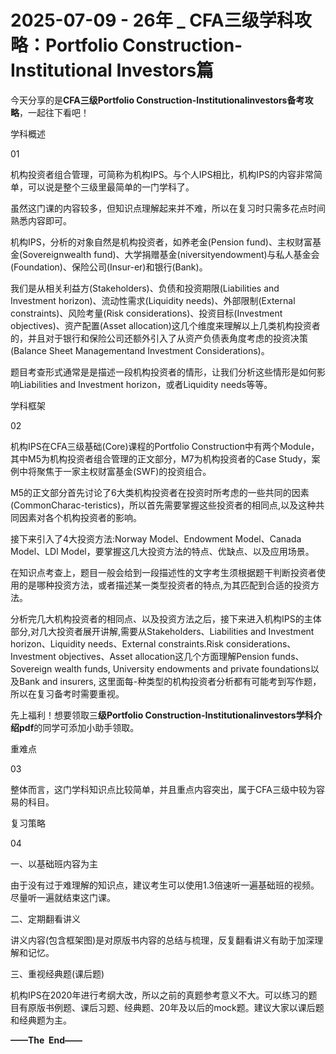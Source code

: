 # 2025-07-09 - 26年 _ CFA三级学科攻略：Portfolio Construction-Institutional Investors篇

今天分享的是**CFA三级Portfolio Construction-Institutionalinvestors备考攻略**，一起往下看吧！

学科概述

01

机构投资者组合管理，可简称为机构IPS。与个人IPS相比，机构IPS的内容非常简单，可以说是整个三级里最简单的一门学科了。

虽然这门课的内容较多，但知识点理解起来并不难，所以在复习时只需多花点时间熟悉内容即可。

机构IPS，分析的对象自然是机构投资者，如养老金(Pension fund)、主权财富基金(Sovereignwealth fund)、大学捐赠基金(niversityendowment)与私人基金会(Foundation)、保险公司(Insur-er)和银行(Bank)。

我们是从相关利益方(Stakeholders)、负债和投资期限(Liabilities and Investment horizon)、流动性需求(Liquidity needs)、外部限制(External constraints)、风险考量(Risk considerations)、投资目标(Investment objectives)、资产配置(Asset allocation)这几个维度来理解以上几类机构投资者的，并且对于银行和保险公司还额外引入了从资产负债表角度考虑的投资决策(Balance Sheet Managementand Investment Considerations)。

题目考查形式通常是是描述一段机构投资者的情形，让我们分析这些情形是如何影响Liabilities and Investment horizon，或者Liquidity needs等等。


学科框架

02

机构IPS在CFA三级基础(Core)课程的Portfolio Construction中有两个Module，其中M5为机构投资者组合管理的正文部分，M7为机构投资者的Case Study，案例中将聚焦于一家主权财富基金(SWF)的投资组合。

M5的正文部分首先讨论了6大类机构投资者在投资时所考虑的一些共同的因素(CommonCharac-teristics)，所以首先需要掌握这些投资者的相同点,以及这种共同因素对各个机构投资者的影响。

接下来引入了4大投资方法:Norway Model、Endowment Model、Canada Model、LDl Model，要掌握这几大投资方法的特点、优缺点、以及应用场景。

在知识点考查上，题目一般会给到一段描述性的文字考生须根据题干判断投资者使用的是哪种投资方法，或者描述某一类型投资者的特点,为其匹配到合适的投资方法。

分析完几大机构投资者的相同点、以及投资方法之后，接下来进入机构IPS的主体部分,对几大投资者展开讲解,需要从Stakeholders、Liabilities and Investment horizon、Liquidity needs、External constraints.Risk considerations、Investment objectives、Asset allocation这几个方面理解Pension funds、Sovereign wealth funds, University endowments and private foundations以及Bank and insurers, 这里面每-种类型的机构投资者分析都有可能考到写作题，所以在复习备考时需要重视。

先上福利！想要领取三**级Portfolio Construction-Institutionalinvestors学科介绍pdf**的同学可添加小助手领取。


重难点

03

整体而言，这门学科知识点比较简单，并且重点内容突出，属于CFA三级中较为容易的科目。

复习策略

04


一、以基础班内容为主

由于没有过于难理解的知识点，建议考生可以使用1.3倍速听一遍基础班的视频。尽量听一遍就结束这门课。

二、定期翻看讲义

讲义内容(包含框架图)是对原版书内容的总结与梳理，反复翻看讲义有助于加深理解和记忆。

三、重视经典题(课后题)

机构IPS在2020年进行考纲大改，所以之前的真题参考意义不大。可以练习的题目有原版书例题、课后习题、经典题、20年及以后的mock题。建议大家以课后题和经典题为主。


**——The  End——**
